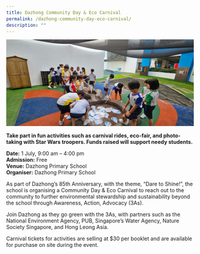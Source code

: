 ```yaml
---
title: Dazhong Community Day & Eco Carnival
permalink: /dazhong-community-day-eco-carnival/
description: ""
---
```

![](/images/Events/dazhong%20primary%20school.jpeg)

**Take part in fun activities such as carnival rides, eco-fair, and photo-taking with Star Wars troopers. Funds raised will support needy students.**

**Date:** 1 July, 9:00 am – 4:00 pm<br>
**Admission:** Free <br>
**Venue:** Dazhong Primary School <br>
**Organiser:** Dazhong Primary School

As part of Dazhong’s 85th Anniversary, with the theme, “Dare to Shine!”, the school is organising a Community Day &amp; Eco Carnival to reach out to the community to further environmental stewardship and sustainability beyond the school through Awareness, Action, Advocacy (3As).

Join Dazhong as they go green with the 3As, with partners such as the National Environment Agency, PUB, Singapore’s Water Agency, Nature Society Singapore, and Hong Leong Asia.

Carnival tickets for activities are selling at $30 per booklet and are available for purchase on site during the event.

<a class="btn-link" target="_blank" href="[https://go.gov.sg/dzcarnival](https://go.gov.sg/dzcarnival)">
</a>

<style>
	.btn-link {
		display: inline-block;
	}
	a.btn-link[target="_blank"]:after {
	display: none;
}
	.btn-link > img {
		width: 100%;
	}
</style>